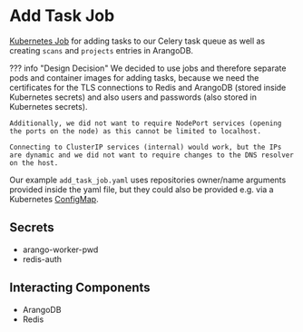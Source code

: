 # Add Task Job

[Kubernetes Job](https://kubernetes.io/docs/concepts/workloads/controllers/job/) for adding tasks to our Celery task queue as well as creating `scans` and `projects` entries in ArangoDB.

??? info "Design Decision"
    We decided to use jobs and therefore separate pods and container images for adding tasks, because we need the certificates for the TLS connections to Redis and ArangoDB (stored inside Kubernetes secrets) and also users and passwords (also stored in Kubernetes secrets).

    Additionally, we did not want to require NodePort services (opening the ports on the node) as this cannot be limited to localhost.

    Connecting to ClusterIP services (internal) would work, but the IPs are dynamic and we did not want to require changes to the DNS resolver on the host.

Our example `add_task_job.yaml` uses repositories owner/name arguments provided inside the yaml file, but they could also be provided e.g. via a Kubernetes [ConfigMap](https://kubernetes.io/docs/concepts/configuration/configmap/).

## Secrets

- arango-worker-pwd
- redis-auth

## Interacting Components

- ArangoDB
- Redis

